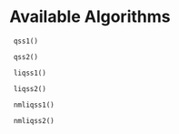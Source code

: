# Available Algorithms

```@docs
 qss1()  
```
```@docs
 qss2()  
```

```@docs
 liqss1()  
```
```@docs
 liqss2()  
```

```@docs
 nmliqss1()  
```
```@docs
 nmliqss2()  
```
